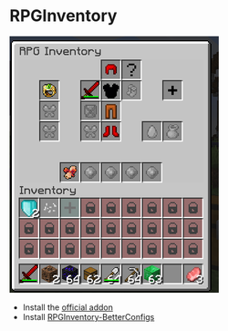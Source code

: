 # RPGInventory

![](../../.gitbook/assets/image%20%2817%29.png)

* Install the [official addon ](https://www.spigotmc.org/resources/addon-rpginventory-compatibility-for-itemsadder.84701/)
* Install [RPGInventory-BetterConfigs](https://www.spigotmc.org/resources/rpginventory-betterconfigs.85230/)

